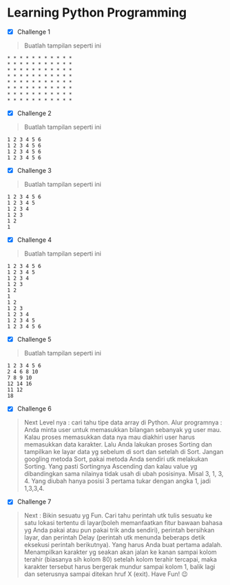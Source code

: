 # Learning Python Programming
- [x] Challenge 1
> Buatlah tampilan seperti ini
```
* * * * * * * * * * *
* * * * * * * * * * *
* * * * * * * * * * *
* * * * * * * * * * *
* * * * * * * * * * *
* * * * * * * * * * *
* * * * * * * * * * *
* * * * * * * * * * *
```
- [x] Challenge 2
> Buatlah tampilan seperti ini
```
1 2 3 4 5 6
1 2 3 4 5 6
1 2 3 4 5 6
1 2 3 4 5 6
```
- [x] Challenge 3
> Buatlah tampilan seperti ini
```
1 2 3 4 5 6
1 2 3 4 5 
1 2 3 4
1 2 3
1 2
1
```
- [x] Challenge 4
> Buatlah tampilan seperti ini
```
1 2 3 4 5 6
1 2 3 4 5
1 2 3 4
1 2 3
1 2
1
1 2
1 2 3
1 2 3 4
1 2 3 4 5
1 2 3 4 5 6
```
- [x] Challenge 5
> Buatlah tampilan seperti ini
```
1 2 3 4 5 6
2 4 6 8 10
7 8 9 10
12 14 16
11 12
18
```
- [x] Challenge 6

> Next Level nya : cari tahu tipe data array di Python. Alur programnya : Anda minta user untuk memasukkan bilangan sebanyak yg user mau. Kalau proses memasukkan data nya mau diakhiri user harus memasukkan data karakter. Lalu Anda lakukan proses Sorting dan tampilkan ke layar data yg sebelum di sort dan setelah di Sort. Jangan googling metoda Sort, pakai metoda Anda sendiri utk melakukan Sorting. Yang pasti Sortingnya Ascending dan kalau value yg dibandingkan sama nilainya tidak usah di ubah posisinya. Misal 3, 1, 3, 4. Yang diubah hanya posisi 3 pertama tukar dengan angka 1, jadi 1,3,3,4.

- [x] Challenge 7
> Next : Bikin sesuatu yg Fun. Cari tahu perintah utk tulis sesuatu ke satu lokasi tertentu di layar(boleh memanfaatkan fitur bawaan bahasa yg Anda pakai atau pun pakai trik anda sendiri), perintah bersihkan layar, dan perintah Delay (perintah utk menunda beberaps detik eksekusi perintah berikutnya). Yang harus Anda buat pertama adalah. Menampilkan karakter yg seakan akan jalan ke kanan sampai kolom terahir (biasanya sih kolom 80) setelah kolom terahir tercapai, maka karakter tersebut harus bergerak mundur sampai kolom 1, balik lagi dan seterusnya sampai ditekan hruf X (exit). Have Fun! 😉
